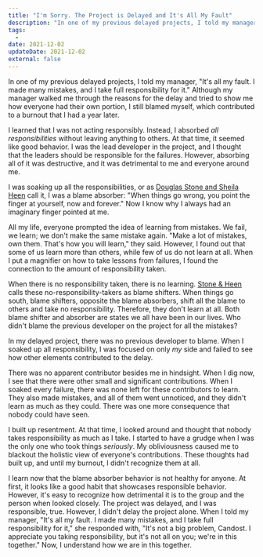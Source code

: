 ```yaml
---
title: "I'm Sorry. The Project is Delayed and It's All My Fault"
description: "In one of my previous delayed projects, I told my manager, 'It's all my fault. I made many mistakes, and I take full responsibility for them.' I blamed myself, which contributed to a burnout that I had a year later."
tags:
  -
date: 2021-12-02
updateDate: 2021-12-02
external: false
---
```


In one of my previous delayed projects, I told my manager, "It's all my fault. I made many mistakes, and I take full responsibility for it." Although my manager walked me through the reasons for the delay and tried to show me how everyone had their own portion, I still blamed myself, which contributed to a burnout that I had a year later.

I learned that I was not acting responsibly. Instead, I absorbed *all responsibilities* without leaving anything to others. At that time, it seemed like good behavior. I was the lead developer in the project, and I thought that the leaders should be responsible for the failures. However, absorbing all of it was destructive, and it was detrimental to me and everyone around me.

I was soaking up all the responsibilities, or as [Douglas Stone and Sheila Heen](https://www.stoneandheen.com/thanks-feedback) call it, I was a blame absorber: "When things go wrong, you point the finger at yourself, now and forever." Now I know why I always had an imaginary finger pointed at me.

All my life, everyone prompted the idea of learning from mistakes. We fail, we learn; we don't make the same mistake again. "Make a lot of mistakes, own them. That's how you will learn," they said. However, I found out that some of us learn more than others, while few of us do not learn at all. When I put a magnifier on how to take lessons from failures, I found the connection to the amount of responsibility taken.

When there is no responsibility taken, there is no learning. [Stone & Heen](https://www.stoneandheen.com/thanks-feedback) calls these no-responsibility-takers as blame shifters. When things go south, blame shifters, opposite the blame absorbers, shift all the blame to others and take no responsibility. Therefore, they don't learn at all. Both blame shifter and absorber are states we all have been in our lives. Who didn't blame the previous developer on the project for all the mistakes?

In my delayed project, there was no previous developer to blame. When I soaked up all responsibility, I was focused on only *my* side and failed to see how other elements contributed to the delay.

There was no apparent contributor besides me in hindsight. When I dig now, I see that there were other small and significant contributions. When I soaked every failure, there was none left for these contributors to learn. They also made mistakes, and all of them went unnoticed, and they didn't learn as much as they could. There was one more consequence that nobody could have seen.

I built up resentment. At that time, I looked around and thought that nobody takes responsibility as much as I take. I started to have a grudge when I was the only one who took things *seriously*. My obliviousness caused me to blackout the holistic view of everyone's contributions. These thoughts had built up, and until my burnout, I didn't recognize them at all.

I learn now that the blame absorber behavior is not healthy for anyone. At first, it looks like a good habit that showcases responsible behavior. However, it's easy to recognize how detrimental it is to the group and the person when looked closely. The project was delayed, and I was responsible, true. However, I didn't delay the project alone. When I told my manager, "It's all my fault. I made many mistakes, and I take full responsibility for it," she responded with, "It's not a big problem, Candost. I appreciate you taking responsibility, but it's not all on you; we're in this together." Now, I understand how we are in this together.
